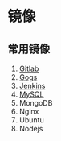 # 镜像

## 常用镜像

1. [Gitlab](./docker-gitlab.md)
1. [Gogs](./docker-gogs.md)
1. [Jenkins](./docker-jenkins.md)
1. [MySQL](./docker-mysql.md)
1. MongoDB
1. Nginx
1. Ubuntu
1. Nodejs
